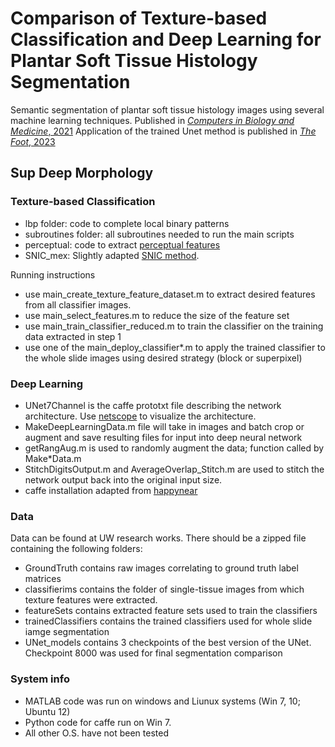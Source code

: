 # Comparison of Texture-based Classification and Deep Learning for Plantar Soft Tissue Histology Segmentation
Semantic segmentation of plantar soft tissue histology images using several machine learning techniques. Published in [*Computers in Biology and Medicine*, 2021](https://doi.org/10.1016/j.compbiomed.2021.104491) Application of the trained Unet method is published in [*The Foot*, 2023](http://doi.org/10.1016/j.foot.2023.101989 )



## Sup Deep Morphology
### Texture-based Classification
* lbp folder: code to complete local binary patterns
* subroutines folder: all subroutines needed to run the main scripts
* perceptual: code to extract [perceptual features](https://www.sciencedirect.com/science/article/abs/pii/S0925231214016762?via%3Dihub)
* SNIC_mex: Slightly adapted [SNIC method](https://openaccess.thecvf.com/content_cvpr_2017/papers/Achanta_Superpixels_and_Polygons_CVPR_2017_paper.pdf ). 

Running instructions
* use main_create_texture_feature_dataset.m to extract desired features from all classifier images. 
* use main_select_features.m to reduce the size of the feature set
* use main_train_classifier_reduced.m to train the classifier on the training data extracted in step 1
* use one of the main_deploy_classifier*.m to apply the trained classifier to the whole slide images using desired strategy (block or superpixel)

### Deep Learning
* UNet7Channel is the caffe prototxt file describing the network architecture. Use [netscope](https://dgschwend.github.io/netscope/#/editor) to visualize the architecture. 
* MakeDeepLearningData.m file will take in images and batch crop or augment and save resulting files for input into deep neural network
* getRangAug.m is used to randomly augment the data; function called by Make*Data.m
* StitchDigitsOutput.m and AverageOverlap_Stitch.m are used to stitch the network output back into the original input size. 
* caffe installation adapted from [happynear](https://github.com/happynear/caffe-windows)

### Data
Data can be found at UW research works. There should be a zipped file containing the following folders:
* GroundTruth contains raw images correlating to ground truth label matrices
* classifierims contains the folder of single-tissue images from which texture features were extracted. 
* featureSets contains extracted feature sets used to train the classifiers
* trainedClassifiers contains the trained classifiers used for whole slide iamge segmentation
* UNet_models contains 3 checkpoints of the best version of the UNet. Checkpoint 8000 was used for final segmentation comparison




### System info
* MATLAB code was run on windows and Liunux systems (Win 7, 10; Ubuntu 12)
* Python code for caffe run on Win 7. 
* All other O.S. have not been tested
